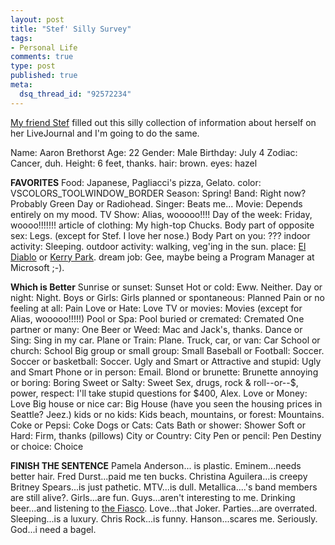 ```yaml
--- 
layout: post
title: "Stef' Silly Survey"
tags: 
- Personal Life
comments: true
type: post
published: true
meta: 
  dsq_thread_id: "92572234"
---
```

<a href="http://www.livejournal.com/users/i_h8_jailb8/">My friend Stef</a> filled out this silly collection of information about herself on her LiveJournal and I'm going to do the same.

  Name: Aaron Brethorst
  Age: 22
  Gender: Male
  Birthday: July 4
  Zodiac: Cancer, duh.
  Height: 6 feet, thanks.
  hair: brown.
  eyes: hazel

  **FAVORITES**
  Food: Japanese, Pagliacci's pizza, Gelato.
  color: VSCOLORS_TOOLWINDOW_BORDER
  Season: Spring!
  Band: Right now? Probably Green Day or Radiohead.
  Singer: Beats me...
  Movie: Depends entirely on my mood.
  TV Show: Alias, wooooo!!!!
  Day of the week: Friday, woooo!!!!!!!
  article of clothing: My high-top Chucks.
  Body part of opposite sex: Legs. (except for Stef. I love her nose.)
  Body Part on you: ???
  indoor activity: Sleeping.
  outdoor activity: walking, veg'ing in the sun.
  place: <a href="http://www.eldiablocoffee.com/">El Diablo</a> or <a href="http://www.ci.seattle.wa.us/parks/parkspaces/kerry.htm">Kerry Park</a>.
  dream job: Gee, maybe being a Program Manager at Microsoft ;-).

  **Which is Better**
  Sunrise or sunset: Sunset
  Hot or cold: Eww. Neither.
  Day or night: Night.
  Boys or Girls: Girls
  planned or spontaneous: Planned
  Pain or no feeling at all: Pain
  Love or Hate: Love
  TV or movies: Movies (except for Alias, wooooo!!!!!)
  Pool or Spa: Pool
  buried or cremated: Cremated
  One partner or many: One
  Beer or Weed: Mac and Jack's, thanks.
  Dance or Sing: Sing in my car.
  Plane or Train: Plane.
  Truck, car, or van: Car
  School or church: School
  Big group or small group: Small
  Baseball or Football: Soccer.
  Soccer or basketball: Soccer.
  Ugly and Smart or Attractive and stupid: Ugly and Smart
  Phone or in person: Email.
  Blond or brunette: Brunette
  annoying or boring: Boring
  Sweet or Salty: Sweet
  Sex, drugs, rock & roll--or--$, power, respect: I'll take stupid questions for $400, Alex.
  Love or Money: Love
  Big house or nice car: Big House (have you seen the housing prices in Seattle? Jeez.)
  kids or no kids: Kids
  beach, mountains, or forest: Mountains.
  Coke or Pepsi: Coke
  Dogs or Cats: Cats
  Bath or shower: Shower
  Soft or Hard: Firm, thanks (pillows)
  City or Country: City
  Pen or pencil: Pen
  Destiny or choice: Choice

  **FINISH THE SENTENCE**
  Pamela Anderson... is plastic.
  Eminem...needs better hair.
  Fred Durst...paid me ten bucks.
  Christina Aguilera...is creepy
  Britney Spears...is just pathetic.
  MTV...is dull.
  Metallica....'s band members are still alive?.
  Girls...are fun.
  Guys...aren't interesting to me.
  Drinking beer...and listening to <a href="http://www.thefiasco.net/">the Fiasco</a>.
  Love...that Joker.
  Parties...are overrated.
  Sleeping...is a luxury.
  Chris Rock...is funny.
  Hanson...scares me. Seriously.
  God...i need a bagel.
